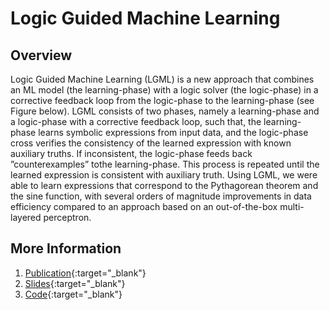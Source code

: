 # Logic Guided Machine Learning


## Overview
Logic Guided Machine Learning (LGML) is a new approach that combines an ML model (the learning-phase) with a logic solver (the logic-phase) in a corrective feedback loop from the logic-phase to the learning-phase (see Figure below). LGML consists of two phases, namely a learning-phase and a logic-phase with a corrective feedback loop, such that, the learning-phase learns symbolic expressions from input data, and the logic-phase cross  verifies  the  consistency of the learned expression with known auxiliary truths. If inconsistent, the logic-phase feeds back ”counterexamples” tothe learning-phase. This process is repeated until the learned expression is consistent with auxiliary truth. Using LGML, we  were  able  to  learn  expressions  that  correspond  to  the Pythagorean theorem and the sine function, with several orders of magnitude improvements in data efficiency compared to an approach based on an out-of-the-box multi-layered perceptron.


## More Information
1. [Publication](https://cs.uwaterloo.ca/~j29scott/pdfs/aaai20.pdf){:target="_blank"}
2. [Slides](https://drive.google.com/file/d/1ZAYQ_aW3GeN4cgBzookLmx-9wgasvEbv/view){:target="_blank"}
3. [Code](https://github.com/j29scott/LGML-Public){:target="_blank"}
